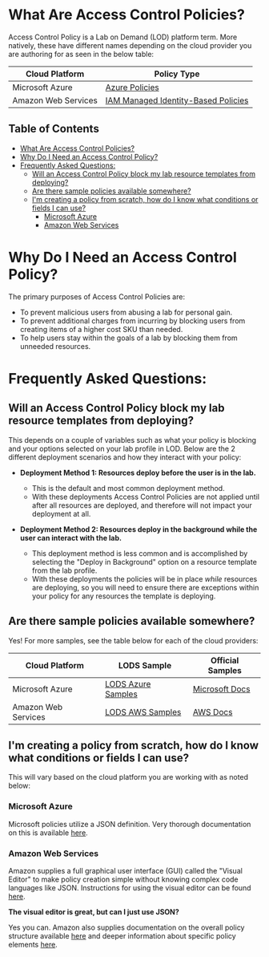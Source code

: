 # What Are Access Control Policies?
Access Control Policy is a Lab on Demand (LOD) platform term. More natively, these have different names depending on the cloud provider you are authoring for as seen in the below table:

|Cloud Platform|Policy Type|
|--|--|
|Microsoft Azure|[Azure Policies](https://docs.microsoft.com/en-us/azure/governance/policy/overview)|
|Amazon Web Services|[IAM Managed Identity-Based Policies](https://docs.aws.amazon.com/IAM/latest/UserGuide/access_policies.html#policies_id-based)|

## Table of Contents 

- [What Are Access Control Policies?](#what-are-access-control-policies-)
- [Why Do I Need an Access Control Policy?](#why-do-i-need-an-access-control-policy-)
- [Frequently Asked Questions:](#frequently-asked-questions-)
  * [Will an Access Control Policy block my lab resource templates from deploying?](#will-an-access-control-policy-block-my-lab-resource-templates-from-deploying-)
  * [Are there sample policies available somewhere?](#are-there-sample-policies-available-somewhere-)
  * [I'm creating a policy from scratch, how do I know what conditions or fields I can use?](#i-m-creating-a-policy-from-scratch--how-do-i-know-what-conditions-or-fields-i-can-use-)
    + [Microsoft Azure](#microsoft-azure)
    + [Amazon Web Services](#amazon-web-services)

# Why Do I Need an Access Control Policy?
The primary purposes of Access Control Policies are:
  - To prevent malicious users from abusing a lab for personal gain.
  - To prevent additional charges from incurring by blocking users from creating items of a higher cost SKU than needed.
  - To help users stay within the goals of a lab by blocking them from unneeded resources.
  
# Frequently Asked Questions:

## Will an Access Control Policy block my lab resource templates from deploying?
This depends on a couple of variables such as what your policy is blocking and your options selected on your lab profile in LOD. Below are the 2 different deployment scenarios and how they interact with your policy:
  
  - **Deployment Method 1: Resources deploy before the user is in the lab.**
    - This is the default and most common deployment method. 
    - With these deployments Access Control Policies are not applied until after all resources are deployed, and therefore will not impact your deployment at all.
    
  - **Deployment Method 2: Resources deploy in the background while the user can interact with the lab.**
    - This deployment method is less common and is accomplished by selecting the "Deploy in Background" option on a resource template from the lab profile.
    - With these deployments the policies will be in place _while_ resources are deploying, so you will need to ensure there are exceptions within your policy for any resources the template is deploying.

## Are there sample policies available somewhere?
Yes! For more samples, see the table below for each of the cloud providers:

|Cloud Platform|LODS Sample|Official Samples|
|--|--|--|
|Microsoft Azure|[LODS Azure Samples](./Azure/)|[Microsoft Docs](https://docs.microsoft.com/en-us/azure/governance/policy/samples/index)|
|Amazon Web Services|[LODS AWS Samples](./AWS/)|[AWS Docs](https://docs.aws.amazon.com/IAM/latest/UserGuide/access_policies_examples.html)|

## I'm creating a policy from scratch, how do I know what conditions or fields I can use?

This will vary based on the cloud platform you are working with as noted below:

### Microsoft Azure

Microsoft policies utilize a JSON definition. Very thorough documentation on this is available [here](https://docs.microsoft.com/en-us/azure/governance/policy/concepts/definition-structure).

### Amazon Web Services

Amazon supplies a full graphical user interface (GUI) called the "Visual Editor" to make policy creation simple without knowing complex code languages like JSON. Instructions for using the visual editor can be found [here](https://docs.aws.amazon.com/IAM/latest/UserGuide/access_policies_create.html#access_policies_create-visual-editor).

**The visual editor is great, but can I just use JSON?**

Yes you can. Amazon also supplies documentation on the overall policy structure available [here](https://docs.aws.amazon.com/IAM/latest/UserGuide/access_policies.html#access_policies-json) and deeper information about specific policy elements [here](https://docs.aws.amazon.com/IAM/latest/UserGuide/reference_policies_elements.html).
